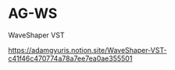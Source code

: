 # AG-WS
WaveShaper VST

https://adamgyuris.notion.site/WaveShaper-VST-c41f46c470774a78a7ee7ea0ae355501

